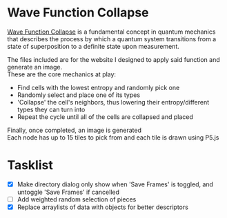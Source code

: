 
# Wave Function Collapse

[Wave Function Collapse](https://github.com/mxgmn/WaveFunctionCollapse) is a fundamental concept in quantum mechanics that describes the process by which a quantum system transitions from a state of superposition to a definite state upon measurement.  

The files included are for the website I designed to apply said function and generate an image.  
These are the core mechanics at play:  
- Find cells with the lowest entropy and randomly pick one
- Randomly select and place one of its types  
- 'Collapse' the cell's neighbors, thus lowering their entropy/different types they can turn into
- Repeat the cycle until all of the cells are collapsed and placed
  
Finally, once completed, an image is generated  
Each node has up to 15 tiles to pick from and each tile is drawn using P5.js


# Tasklist

- [x] Make directory dialog only show when 'Save Frames' is toggled, and untoggle 'Save Frames' if cancelled
- [ ] Add weighted random selection of pieces
- [x] Replace arraylists of data with objects for better descriptors
